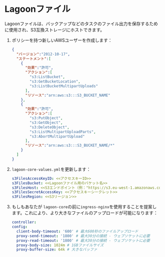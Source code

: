 # Lagoonファイル

Lagoonファイルは、バックアップなどのタスクのファイル出力を保存するために使用され、S3互換ストレージにホストできます。

1. ポリシーを持つ新しいAWSユーザーを作成します：

    ```json title="例：ファイルIAMユーザー"
    {
      "バージョン":"2012-10-17",
      "ステートメント":[
        {
          "効果":"許可",
          "アクション":[
            "s3:ListBucket",
            "s3:GetBucketLocation",
            "s3:ListBucketMultipartUploads"
          ],
          "リソース":"arn:aws:s3:::S3_BUCKET_NAME"
        },
        {
          "効果":"許可",
          "アクション":[
            "s3:PutObject",
            "s3:GetObject",
            "s3:DeleteObject",
            "s3:ListMultipartUploadParts",
            "s3:AbortMultipartUpload"
          ],
          "リソース":"arn:aws:s3:::S3_BUCKET_NAME/*"
        }
      ]
    }
    ```

2. `lagoon-core-values.yml`を更新します：

    ```yaml title="lagoon-core-values.yml"
    s3FilesAccessKeyID: <<アクセスキーID>>
    s3FilesBucket: <<Lagoonファイル用のバケット名>>
    s3FilesHost: <<S3エンドポイント（例："https://s3.eu-west-1.amazonaws.com"）>>
    s3FilesSecretAccessKey: <<アクセスキーシークレット>>
    s3FilesRegion: <<S3リージョン>>
    ```

3. もしもあなたが `lagoon-core`の前に`ingress-nginx`を使用することを提案します。これにより、より大きなファイルのアップロードが可能になります：

    ```yaml title="lagoon-core-values.yml"
    controller:
    config:
      client-body-timeout: '600' # 最大600秒のファイルアップロード
      proxy-send-timeout: '1800' # 最大30分の接続 - ウェブソケットに必要
      proxy-read-timeout: '1800' # 最大30分の接続 - ウェブソケットに必要
      proxy-body-size: 1024m # 1GBファイルサイズ
      proxy-buffer-size: 64k # 大きなバッファ
    ```

